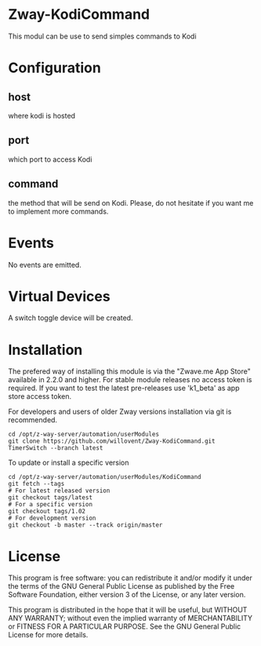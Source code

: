 # Zway-KodiCommand

This modul can be use to send simples commands to Kodi 

# Configuration

## host

where kodi is hosted

## port

which port to access Kodi

## command

the method that will be send on Kodi. Please, do not hesitate if you want me to implement more commands.

# Events

No events are emitted.

# Virtual Devices

A switch toggle device will be created.

# Installation

The prefered way of installing this module is via the "Zwave.me App Store"
available in 2.2.0 and higher. For stable module releases no access token is 
required. If you want to test the latest pre-releases use 'k1_beta' as 
app store access token.

For developers and users of older Zway versions installation via git is 
recommended.

```shell
cd /opt/z-way-server/automation/userModules
git clone https://github.com/willovent/Zway-KodiCommand.git TimerSwitch --branch latest
```

To update or install a specific version
```shell
cd /opt/z-way-server/automation/userModules/KodiCommand
git fetch --tags
# For latest released version
git checkout tags/latest
# For a specific version
git checkout tags/1.02
# For development version
git checkout -b master --track origin/master
```

# License

This program is free software: you can redistribute it and/or modify
it under the terms of the GNU General Public License as published by
the Free Software Foundation, either version 3 of the License, or any 
later version.

This program is distributed in the hope that it will be useful,
but WITHOUT ANY WARRANTY; without even the implied warranty of
MERCHANTABILITY or FITNESS FOR A PARTICULAR PURPOSE. See the
GNU General Public License for more details.
